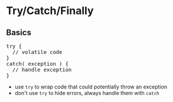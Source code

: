 # Try/Catch/Finally
## Basics

<pre class="code javascript" >
try {
  // volatile code
}
catch( exception ) {
  // handle exception
}
</pre>

* use `try` to wrap code that could potentially throw an exception
* don't use `try` to hide errors, always handle them with `catch`